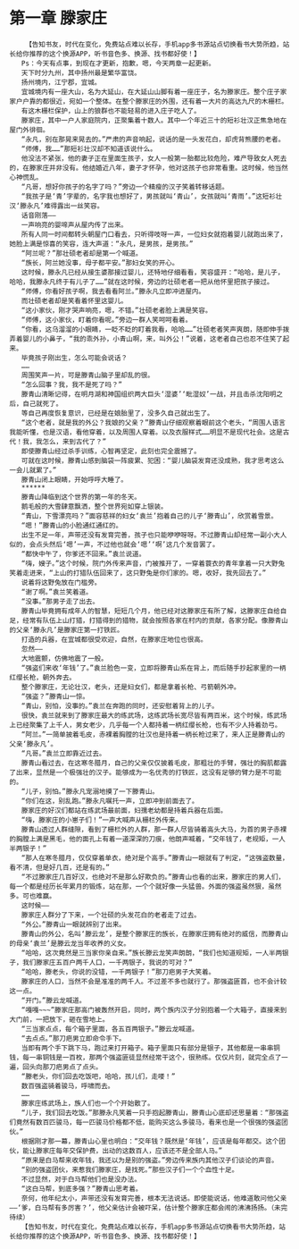 # 第一章 滕家庄
        【告知书友，时代在变化，免费站点难以长存，手机app多书源站点切换看书大势所趋，站长给你推荐的这个换源APP，听书音色多、换源、找书都好使！】
       Ps：今天有点事，到现在才更新，抱歉，嗯，今天两章一起更新。
       天下时分九州，其中扬州最是繁华富饶。
       扬州境内，江宁郡，宜城。
       宜城境内有一座大山，名为大延山，在大延山山脚有着一座庄子，名为滕家庄。整个庄子家家户户靠的都很近，宛如一个整体。在整个滕家庄的外围，还有着一大片的高达九尺的木栅栏。
       有这木栅栏保护，山上的狼群也不能轻易的进入庄子吃人了。
       滕家庄，其中一户人家庭院内，正聚集着十数人。其中一个年近三十的短衫壮汉正焦急地在屋门外徘徊。
       “永凡，别在那晃来晃去的。”严肃的声音响起，说话的是一头发花白，却虎背熊腰的老者。
       “师傅，我……”那短衫壮汉却不知道该说什么。
       他没法不紧张，他的妻子正在里面生孩子，女人一般第一胎都比较危险，难产导致女人死去的，在滕家庄并非没有。他结婚近八年，妻子才怀孕，他对这孩子也非常看重。这时候，他当然心神慌乱。
       “凡哥，想好你孩子的名字了吗？”旁边一个精瘦的汉子笑着转移话题。
       “我孩子是‘青’字辈的，名字我也想好了，男孩就叫‘青山’，女孩就叫‘青雨’。”这短衫壮汉‘滕永凡’难得露出一丝笑容。
       话音刚落——
       一声响亮的婴啼声从屋内传了出来。
       所有人同一时间都转头朝屋门口看去，只听得吱呀一声，一位妇女就抱着婴儿就跑出来了，她脸上满是惊喜的笑容，连大声道：“永凡，是男孩，是男孩。”
       “阿兰呢？”那壮硕老者却是第一个喊道。
       “族长，阿兰她没事，母子都平安。”那妇女笑的开心。
       这时候，滕永凡已经从接生婆那接过婴儿，还特地仔细看看，笑容盛开：“哈哈，是儿子，哈哈，我滕永凡终于有儿子了……”就在这时候，旁边的壮硕老者一把从他怀里把孩子接过。
       “师傅，你看好孩子啊，我去看看阿兰。”滕永凡立即冲进屋内。
       而壮硕老者却是笑看着怀里这婴儿。
       “这小家伙，刚才哭声响亮，嗯，不错。”壮硕老者脸上满是笑容。
       “师傅，这小家伙，盯着你看呢。”旁边一群人笑呵呵看着。
       “你看，这乌溜溜的小眼睛，一眨不眨的盯着我看，哈哈……”壮硕老者笑声爽朗，随即伸手拨弄着婴儿的小鼻子，“我的乖外孙，小青山啊，来，叫外公！”说着，这老者自己也忍不住笑了起来。
       毕竟孩子刚出生，怎么可能会说话？
       ……
       周围笑声一片，可是滕青山脑子里却乱的很。
       “怎么回事？我，我不是死了吗？”
       滕青山清晰记得，在明月湖和神国组织两大巨头‘湿婆’‘毗湿奴’一战，并且击杀沈阳明之后，自己就死了。
       等自己再度恢复意识，已经是在娘胎里了，没多久自己就出生了。
       “这个老者，就是我的外公？我娘的父亲？”滕青山仔细观察着眼前这个老头，“周围人语言我能听懂，也是汉语，看他穿着，以及周围人穿着。以及衣服样式……明显不是现代社会。这是古代！我，我怎么，来到古代了？”
       即使滕青山经过杀手训练，心智再坚定，此刻也完全震撼了。
       可就在这时候，滕青山感到脑袋一阵疲累、犯困：“婴儿脑袋发育还没成熟，我才思考这么一会儿就累了。”
       滕青山闭上眼睛，开始呼呼大睡了。
       ******
       滕青山降临到这个世界的第一年的冬天。
       鹅毛般的大雪肆意飘洒，整个世界宛如穿上银装。
       “青山，下雪漂亮吗？”面容慈祥的妇女‘袁兰’抱着自己的儿子‘滕青山’，欣赏着雪景。
       “嗯！”滕青山的小脸通红通红的。
       出生不足一年，声带还没有发育完善，孩子也只能咿咿呀呀。不过滕青山却经常一副小大人似的，会点头然后‘嗯’一声，不过他也就会‘嗯’‘啊’这几个发音罢了。
       “都快中午了，你爹还不回来。”袁兰说道。
       “嗨，嫂子。”这个时候，院门外传来声音，门被推开了，一穿着蓑衣的青年拿着一只大野兔笑着走进来，“上山的打猎队伍回来了，这只野兔是你们家的。嗯，收好，我先回去了。”
       说着将这野兔放在门槛旁。
       “谢了啊。”袁兰笑着道。
       “没事。”那男子走了出去。
       滕青山毕竟拥有成年人的智慧，短短几个月，他已经对这滕家庄有所了解，这滕家庄自给自足，经常有队伍上山打猎，打猎得到的猎物，就会按照各家在村内的贡献，各家分配。像滕青山的父亲‘滕永凡’是滕家庄第一打铁匠。
       打造的兵器，在宜城都很受欢迎，自然，在滕家庄地位也很高。
       忽然——
       大地震颤，仿佛地震了一般。
       “强盗们来收‘年钱’了。”袁兰脸色一变，立即将滕青山系在背上，而后随手抄起家里的一柄红缨长枪，朝外奔去。
       整个滕家庄，无论壮汉，老头，还是妇女们，都是拿着长枪、弓箭朝外冲。
       “强盗？”滕青山一惊。
       “青山，别怕，没事的。”袁兰在奔跑的同时，还安慰着背上的儿子。
       很快，袁兰就来到了滕家庄最大的练武场，这练武场长宽尽皆有两百米，这个时候，练武场上已经聚集了上千人，男女老少，几乎每一个人都持着一柄红缨长枪，也有不少人持着劲弓。
       “阿兰。”一简单披着毛皮，赤裸着胸膛的壮汉也是持着一柄长枪过来了，来人正是滕青山的父亲‘滕永凡’。
       “凡哥。”袁兰立即靠近过去。
       滕青山看过去，在这寒冬腊月，自己的父亲仅仅披着毛皮，那粗壮的手臂，强壮的胸肌都露了出来，显然是一个极强壮的汉子。能够成为一名优秀的打铁匠，这没有足够的臂力是不可能的。
       “儿子，别怕。”滕永凡宠溺地摸了一下滕青山。
       “你们在这，别乱跑。”滕永凡嘱托一声，立即冲到前面去了。
       滕家庄的好汉们都站在练武场最前面，妇孺老幼都是持着兵器在后面。
       “嗨，滕家庄的小崽子们！”一声大喊声从栅栏外传来。
       滕青山透过人群缝隙，看到了栅栏外的人群，那一群人尽皆骑着高头大马，为首的男子赤裸的胸膛上满是黑毛，他的面孔上有着一道深深的刀痕，他朗声喊着，“交年钱了，老规矩，一人半两银子！”
       “那人在寒冬腊月，仅仅穿着单衣，绝对是个高手。”滕青山一眼就有了判定，“这强盗数量，看不清，但是好几百，还是有的。”
       “不过滕家庄几百好汉，也绝对不是那么好欺负的。”滕青山也看的出来，滕家庄的男人们，每一个都是经历长年累月的锻炼，站在那，一个个就好像一头猛兽。外面的强盗虽然狠，虽然多。可也难赢。
       这时候——
       滕家庄人群分了下来，一个壮硕的头发花白的老者走了过去。
       “外公。”滕青山一眼就辨别了出来。
       滕青山的外公，名叫‘滕云龙’，是整个滕家庄的族长，在滕家庄拥有绝对的威信，而滕青山的母亲‘袁兰’是滕云龙当年收养的义女。
       “哈哈，这次竟然是三当家你亲自来。”族长滕云龙笑声朗朗，“我们也知道规矩，一人半两银子，我们滕家庄五百户两千人口，一千两银子，我说的可对？”
       “哈哈，滕老头，你说的没错，一千两银子！”那刀疤男子大笑着。
       滕家庄的人口，当然不会是准准的两千人。不过差不多也就行了。那强盗匪首，也不会计较这一点。
       “开门。”滕云龙喊道。
       “嘎嘎~~~”滕家庄那高门被轰然开启，同时，两个族内汉子分别抱着一个大箱子，直接来到大门前，一把放下，砸在雪地上。
       “三当家点点，每个箱子里面，各五百两银子。”滕云龙喊道。
       “去点点。”那刀疤男立即命令手下。
       当即有两个手下跳下马，跑过来打开箱子。箱子里面只有部分是银子，其他都是一串串铜钱，每一串铜钱是一百枚，那两个强盗匪徒显然经常干这个，很熟练。仅仅片刻，就完全点了一遍，回头向那刀疤男点了点头。
       “滕老头，你们回去吃饭吧，哈哈，孩儿们，走喽！”
       数百强盗骑着骏马，呼啸而去。
       ……
       滕家庄练武场上，族人们也一个个开始散了。
       “儿子，我们回去吃饭。”那滕永凡笑着一只手抱起滕青山，滕青山心底却还思量着：“那强盗们竟然有数百匹骏马，每一匹骏马价格都不低，能购买这么多骏马，看来也是一个很强的强盗团伙。”
       根据刚才那一幕，滕青山心里也明白：“交年钱？既然是‘年钱’，应该是每年都交。这个团伙，能让滕家庄每年交保护费，出动的这数百人，应该还不是全部人马。”
       “原来是白马帮来收年钱，我还以为是别的强盗。”旁边传来族内其他汉子们谈论的声音。
       “别的强盗团伙，来惹我们滕家庄，是找死。”那些汉子们一个个血性十足。
       不过显然，对于白马帮他们也是没办法。
       “这白马帮，到底多强？”滕青山思考着。
       奈何，他年纪太小，声带还没有发育完善，根本无法说话。即使能说话，他难道敢问他父亲——‘爹，白马帮有多厉害？’，他父亲估计会被吓呆，估计整个滕家庄都会闹的沸沸扬扬。（未完待续）
       【告知书友，时代在变化，免费站点难以长存，手机app多书源站点切换看书大势所趋，站长给你推荐的这个换源APP，听书音色多、换源、找书都好使！】